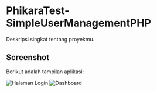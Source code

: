 # PhikaraTest-SimpleUserManagementPHP

Deskripsi singkat tentang proyekmu.

## Screenshot

Berikut adalah tampilan aplikasi:

![Halaman Login](SS/login.png)
![Dashboard](SS/dashboard.png)
